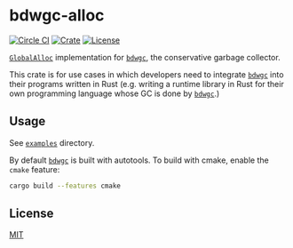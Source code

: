 # bdwgc-alloc

[![Circle CI](https://img.shields.io/circleci/project/github/raviqqe/bdwgc-alloc/master.svg?style=flat-square)](https://circleci.com/gh/raviqqe/bdwgc-alloc)
[![Crate](https://img.shields.io/crates/v/bdwgc-alloc.svg?style=flat-square)](https://crates.io/crates/bdwgc-alloc)
[![License](https://img.shields.io/github/license/raviqqe/bdwgc-alloc.svg?style=flat-square)](LICENSE)

[`GlobalAlloc`](https://doc.rust-lang.org/std/alloc/trait.GlobalAlloc.html) implementation for [`bdwgc`][bdwgc], the conservative garbage collector.

This crate is for use cases in which developers need to integrate [`bdwgc`][bdwgc] into their programs written in Rust (e.g. writing a runtime library in Rust for their own programming language whose GC is done by [`bdwgc`][bdwgc].)

## Usage

See [`examples`](examples) directory.

By default [`bdwgc`][bdwgc] is built with autotools. To build with cmake, enable the `cmake` feature:

```sh
cargo build --features cmake
```

## License

[MIT](LICENSE)

[bdwgc]: https://github.com/ivmai/bdwgc
